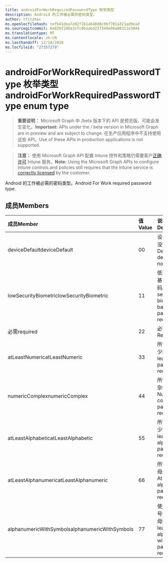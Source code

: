 ```yaml
---
title: androidForWorkRequiredPasswordType 枚举类型
description: Android 的工作被必需的密码类型。
author: tfitzmac
ms.openlocfilehash: cefb41dea7a92f1b1a640d8c9bf701a321ad9ead
ms.sourcegitcommit: 6a82bf240a3cfc0baabd227349e08a08311e3d44
ms.translationtype: MT
ms.contentlocale: zh-CN
ms.lasthandoff: 12/18/2018
ms.locfileid: "27357279"
---
```

# <a name="androidforworkrequiredpasswordtype-enum-type"></a><span data-ttu-id="406d9-103">androidForWorkRequiredPasswordType 枚举类型</span><span class="sxs-lookup"><span data-stu-id="406d9-103">androidForWorkRequiredPasswordType enum type</span></span>

> <span data-ttu-id="406d9-104">**重要说明：** Microsoft Graph 中 /beta 版本下的 API 是预览版，可能会发生变化。</span><span class="sxs-lookup"><span data-stu-id="406d9-104">**Important:** APIs under the / beta version in Microsoft Graph are in preview and are subject to change.</span></span> <span data-ttu-id="406d9-105">在生产应用程序中不支持使用这些 API。</span><span class="sxs-lookup"><span data-stu-id="406d9-105">Use of these APIs in production applications is not supported.</span></span>

> <span data-ttu-id="406d9-106">**注意：** 使用 Microsoft Graph API 配置 Intune 控件和策略仍需要客户[正确许可](https://go.microsoft.com/fwlink/?linkid=839381) Intune 服务。</span><span class="sxs-lookup"><span data-stu-id="406d9-106">**Note:** Using the Microsoft Graph APIs to configure Intune controls and policies still requires that the Intune service is [correctly licensed](https://go.microsoft.com/fwlink/?linkid=839381) by the customer.</span></span>

<span data-ttu-id="406d9-107">Android 的工作被必需的密码类型。</span><span class="sxs-lookup"><span data-stu-id="406d9-107">Android For Work required password type.</span></span>
## <a name="members"></a><span data-ttu-id="406d9-108">成员</span><span class="sxs-lookup"><span data-stu-id="406d9-108">Members</span></span>
|<span data-ttu-id="406d9-109">成员</span><span class="sxs-lookup"><span data-stu-id="406d9-109">Member</span></span>|<span data-ttu-id="406d9-110">值</span><span class="sxs-lookup"><span data-stu-id="406d9-110">Value</span></span>|<span data-ttu-id="406d9-111">说明</span><span class="sxs-lookup"><span data-stu-id="406d9-111">Description</span></span>|
|:---|:---|:---|
|<span data-ttu-id="406d9-112">deviceDefault</span><span class="sxs-lookup"><span data-stu-id="406d9-112">deviceDefault</span></span>|<span data-ttu-id="406d9-113">0</span><span class="sxs-lookup"><span data-stu-id="406d9-113">0</span></span>|<span data-ttu-id="406d9-114">设备默认值，没有用途。</span><span class="sxs-lookup"><span data-stu-id="406d9-114">Device default value, no intent.</span></span>|
|<span data-ttu-id="406d9-115">lowSecurityBiometric</span><span class="sxs-lookup"><span data-stu-id="406d9-115">lowSecurityBiometric</span></span>|<span data-ttu-id="406d9-116">1</span><span class="sxs-lookup"><span data-stu-id="406d9-116">1</span></span>|<span data-ttu-id="406d9-117">低安全性生物基于所需的密码。</span><span class="sxs-lookup"><span data-stu-id="406d9-117">Low security biometrics based password required.</span></span>|
|<span data-ttu-id="406d9-118">必需</span><span class="sxs-lookup"><span data-stu-id="406d9-118">required</span></span>|<span data-ttu-id="406d9-119">2</span><span class="sxs-lookup"><span data-stu-id="406d9-119">2</span></span>|<span data-ttu-id="406d9-120">必需。</span><span class="sxs-lookup"><span data-stu-id="406d9-120">Required.</span></span>|
|<span data-ttu-id="406d9-121">atLeastNumeric</span><span class="sxs-lookup"><span data-stu-id="406d9-121">atLeastNumeric</span></span>|<span data-ttu-id="406d9-122">3</span><span class="sxs-lookup"><span data-stu-id="406d9-122">3</span></span>|<span data-ttu-id="406d9-123">所需的密码至少数值。</span><span class="sxs-lookup"><span data-stu-id="406d9-123">At least numeric password required.</span></span>|
|<span data-ttu-id="406d9-124">numericComplex</span><span class="sxs-lookup"><span data-stu-id="406d9-124">numericComplex</span></span>|<span data-ttu-id="406d9-125">4</span><span class="sxs-lookup"><span data-stu-id="406d9-125">4</span></span>|<span data-ttu-id="406d9-126">所需的数字复杂密码。</span><span class="sxs-lookup"><span data-stu-id="406d9-126">Numeric complex password required.</span></span>|
|<span data-ttu-id="406d9-127">atLeastAlphabetic</span><span class="sxs-lookup"><span data-stu-id="406d9-127">atLeastAlphabetic</span></span>|<span data-ttu-id="406d9-128">5</span><span class="sxs-lookup"><span data-stu-id="406d9-128">5</span></span>|<span data-ttu-id="406d9-129">所需的密码至少字母。</span><span class="sxs-lookup"><span data-stu-id="406d9-129">At least alphabetic password required.</span></span>|
|<span data-ttu-id="406d9-130">atLeastAlphanumeric</span><span class="sxs-lookup"><span data-stu-id="406d9-130">atLeastAlphanumeric</span></span>|<span data-ttu-id="406d9-131">6</span><span class="sxs-lookup"><span data-stu-id="406d9-131">6</span></span>|<span data-ttu-id="406d9-132">所需的至少字母数字密码。</span><span class="sxs-lookup"><span data-stu-id="406d9-132">At least alphanumeric password required.</span></span>|
|<span data-ttu-id="406d9-133">alphanumericWithSymbols</span><span class="sxs-lookup"><span data-stu-id="406d9-133">alphanumericWithSymbols</span></span>|<span data-ttu-id="406d9-134">7</span><span class="sxs-lookup"><span data-stu-id="406d9-134">7</span></span>|<span data-ttu-id="406d9-135">使用所需的符号密码至少字母数字。</span><span class="sxs-lookup"><span data-stu-id="406d9-135">At least alphanumeric with symbols password required.</span></span>|





